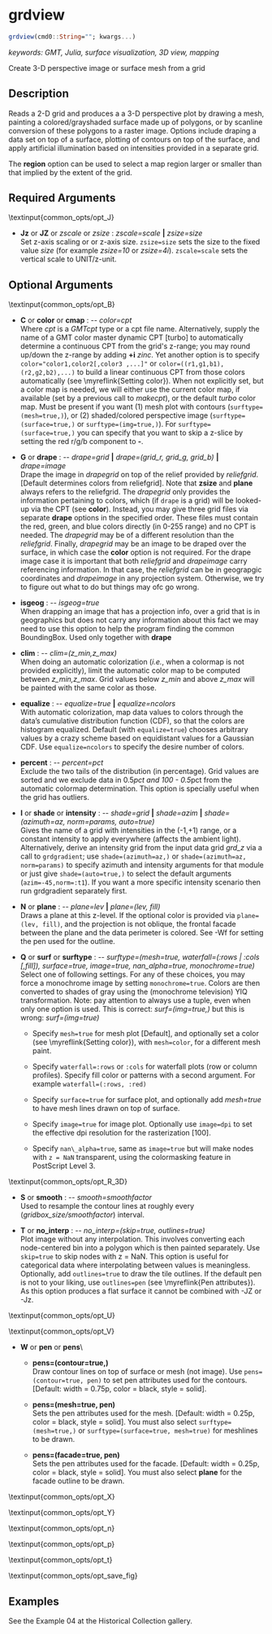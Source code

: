 # grdview

```julia
grdview(cmd0::String=""; kwargs...)
```

*keywords: GMT, Julia, surface visualization, 3D view, mapping*

Create 3-D perspective image or surface mesh from a grid

Description
-----------

Reads a 2-D grid and produces a a 3-D perspective plot by drawing a mesh, painting a colored/grayshaded
surface made up of polygons, or by scanline conversion of these polygons to a raster image. Options
include draping a data set on top of a surface, plotting of contours on top of the surface, and apply
artificial illumination based on intensities provided in a separate grid.

The **region** option can be used to select a map region larger or smaller than that implied by the extent of the grid. 

Required Arguments
------------------

\textinput{common_opts/opt_J}

- **Jz** or **JZ** or *zscale* or *zsize* : *zscale=scale* **|** *zsize=size*\
   Set z-axis scaling or or z-axis size. ``zsize=size`` sets the size to the fixed value *size*
   (for example *zsize=10* or *zsize=4i*). ``zscale=scale`` sets the vertical scale to UNIT/z-unit.

Optional Arguments
------------------

\textinput{common_opts/opt_B}

- **C** or **color** or **cmap** : -- *color=cpt*\
   Where *cpt* is a *GMTcpt* type or a cpt file name. Alternatively, supply the name of a GMT color master
   dynamic CPT [turbo] to automatically determine a continuous CPT from the grid's z-range; you may round
   up/down the z-range by adding **+i** *zinc*. Yet another option is to specify ``color="color1,color2[,color3 ,...]"`` or ``color=((r1,g1,b1),(r2,g2,b2),...)`` to build a linear continuous CPT from those colors automatically (see \myreflink{Setting color}). When not explicitly set, but a color map is needed, we will either use the current color map, if available (set by a previous call to *makecpt*), or the default *turbo* color map. Must be present if you want (1) mesh plot with contours (``surftype=(mesh=true,)``), or (2) shaded/colored perspective image (``surftype=(surface=true,)`` or ``surftype=(img=true,)``). For ``surftype=(surface=true,)`` you can specify that you want to skip a z-slice by setting the red r/g/b component to **-**.

- **G** or **drape** : -- *drape=grid* **|** *drape=(grid\_r, grid\_g, grid\_b)* **|** *drape=image*\
   Drape the image in _drapegrid_ on top of the relief provided by _reliefgrid_. [Default determines colors from
   reliefgrid]. Note that **zsize** and **plane** always refers to the reliefgrid. The _drapegrid_ only provides
   the information pertaining to colors, which (if `drape` is a grid) will be looked-up via the CPT (see
   **color**). Instead, you may give three grid files via separate **drape** options in the specified order.
   These files must contain the red, green, and blue colors directly (in 0-255 range) and no CPT is needed.
   The _drapegrid_ may be of a different resolution than the _reliefgrid_. Finally, _drapegrid_ may be an image to
   be draped over the surface, in which case the **color** option is not required. For the drape image case it is
   important that both _reliefgrid_ and _drapeimage_ carry referencing information. In that case, the _reliefgrid_
   can be in geograpgic coordinates and _drapeimage_ in any projection system. Otherwise, we try to figure out what
   to do but things may ofc go wrong.

- **isgeog** : -- *isgeog=true*\
   When drapping an image that has a projection info, over a grid that is in geographics but does not carry any
   information about this fact we may need to use this option to help the program finding the common BoundingBox.
   Used only together with **drape**

- **clim** : -- *clim=(z_min,z_max)*\
   When doing an automatic colorization (*i.e.*, when a colormap is not provided explicitly), limit the automatic
   color map to be computed between *z_min,z_max*. Grid values below *z_min* and above *z_max* will be painted
   with the same color as those.

- **equalize** : -- *equalize=true* **|** *equalize=ncolors*\
   With automatic colorization, map data values to colors through the data’s cumulative distribution function (CDF),
   so that the colors are histogram equalized. Default (with `equalize=true`) chooses arbitrary values by a crazy
   scheme based on equidistant values for a Gaussian CDF. Use `equalize=ncolors` to specify the desire number of colors.

- **percent** : -- *percent=pct*\
   Exclude the two tails of the distribution (in percentage). Grid values are sorted and we exclude data in
   0.5*pct and 100 - 0.5*pct from the automatic colormap determination. This option is specially useful
   when the grid has outliers.

- **I** or **shade** or **intensity** : -- *shade=grid* **|** *shade=azim* **|** *shade=(azimuth=az, norm=params, auto=true)*\
   Gives the name of a grid with intensities in the (-1,+1) range, or a constant intensity to apply everywhere
   (affects the ambient light). Alternatively, derive an intensity grid from the input data grid *grd\_z* via a
   call to `grdgradient`; use ``shade=(azimuth=az,)`` or ``shade=(azimuth=az, norm=params)`` to specify azimuth
   and intensity arguments for that module or just give ``shade=(auto=true,)`` to select the default arguments
   (``azim=-45,norm=:t1``). If you want a more specific intensity scenario then run grdgradient separately first.

- **N** or **plane** : -- *plane=lev* **|** *plane=(lev, fill)*\
    Draws a plane at this z-level. If the optional color is provided via ``plane=(lev, fill)``, and the
    projection is not oblique, the frontal facade between the plane and the data perimeter is colored.
    See -Wf for setting the pen used for the outline.

- **Q** or **surf** or **surftype** : -- *surftype=(mesh=true, waterfall=(:rows | :cols [,fill]), surface=true, image=true, nan\_alpha=true, monochrome=true)*\
    Select one of following settings. For any of these choices, you may force a monochrome image by setting
    ``monochrome=true``. Colors are then converted to shades of gray using the (monochrome television) YIQ
    transformation. Note: pay attention to always use a tuple, even when only one option is used. This is
    correct: *surf=(img=true,)* but this is wrong: *surf=(img=true)*

  - Specify ``mesh=true`` for mesh plot [Default], and optionally set a color (see \myreflink{Setting color}), with ``mesh=color``, for a different mesh paint.

  - Specify ``waterfall=:rows`` or ``:cols`` for waterfall plots (row or column profiles). Specify fill color or patterns with a second argument. For example ``waterfall=(:rows, :red)``

  - Specify ``surface=true`` for surface plot, and optionally add *mesh=true* to have mesh lines drawn on top of surface.

  - Specify ``image=true`` for image plot. Optionally use ``image=dpi`` to set the effective dpi resolution for the rasterization [100].

  - Specify ``nan\_alpha=true``, same as ``image=true`` but will make nodes with ``z = NaN`` transparent, using the colormasking feature in PostScript Level 3.

\textinput{common_opts/opt_R_3D}

- **S** or **smooth** : -- *smooth=smoothfactor*\
   Used to resample the contour lines at roughly every (*gridbox\_size/smoothfactor*) interval.

- **T** or **no\_interp** : -- *no\_interp=(skip=true, outlines=true)*\
   Plot image without any interpolation. This involves converting each node-centered bin into a polygon
   which is then painted separately. Use ``skip=true`` to skip nodes with z = NaN. This option is useful
   for categorical data where interpolating between values is meaningless. Optionally, add ``outlines=true``
   to draw the tile outlines. If the default pen is not to your liking, use ``outlines=pen``
   (see \myreflink{Pen attributes}). As this option produces a flat surface it cannot be combined with -JZ or -Jz.

\textinput{common_opts/opt_U}

\textinput{common_opts/opt_V}

- **W** or **pen** or **pens**\
  
  - **pens=(contour=true,)**\
     Draw contour lines on top of surface or mesh (not image). Use ``pens=(contour=true, pen)`` to set pen
     attributes used for the contours. [Default: width = 0.75p, color = black, style = solid].

  - **pens=(mesh=true, pen)**\
     Sets the pen attributes used for the mesh. [Default: width = 0.25p, color = black, style = solid]. You must also select ``surftype=(mesh=true,)`` or ``surftype=(surface=true, mesh=true)`` for meshlines to be drawn.

  - **pens=(facade=true, pen)**\
     Sets the pen attributes used for the facade. [Default: width = 0.25p, color = black, style = solid]. You must also select **plane** for the facade outline to be drawn.

\textinput{common_opts/opt_X}

\textinput{common_opts/opt_Y}

\textinput{common_opts/opt_n}

\textinput{common_opts/opt_p}

\textinput{common_opts/opt_t}

\textinput{common_opts/opt_save_fig}

Examples
--------

See the Example 04 at the Historical Collection gallery.
